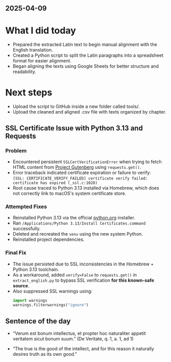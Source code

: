 ## 2025-04-09 

# What I did today

-	Prepared the extracted Latin text to begin manual alignment with the English translation.
-	Created a Python script to split the Latin paragraphs into a spreadsheet format for easier alignment.
-   Began aligning the texts using Google Sheets for better structure and readability.

# Next steps

-   Upload the script to GitHub inside a new folder called tools/.
-   Upload the cleaned and aligned .csv file with texts organized by chapter.




## SSL Certificate Issue with Python 3.13 and Requests

### Problem
- Encountered persistent `SSLCertVerificationError` when trying to fetch HTML content from [Project Gutenberg](https://www.gutenberg.org/cache/epub/1653/pg1653-images.html) using `requests.get()`.
- Error traceback indicated certificate expiration or failure to verify:  
  `[SSL: CERTIFICATE_VERIFY_FAILED] certificate verify failed: certificate has expired (_ssl.c:1028)`
- Root cause traced to Python 3.13 installed via Homebrew, which does not correctly link to macOS's system certificate store.

### Attempted Fixes
- Reinstalled Python 3.13 via the official [python.org](https://www.python.org/) installer.
- Ran `/Applications/Python 3.13/Install Certificates.command` successfully.
- Deleted and recreated the `venv` using the new system Python.
- Reinstalled project dependencies.

### Final Fix
- The issue persisted due to SSL inconsistencies in the Homebrew + Python 3.13 toolchain.
- As a workaround, added `verify=False` to `requests.get()` in `extract_english.py` to bypass SSL verification **for this known-safe source**.
- Also suppressed SSL warnings using:
  ```python
  import warnings
  warnings.filterwarnings("ignore")

## Sentence of the day

- “Verum est bonum intellectus, et propter hoc naturaliter appetit veritatem sicut bonum suum.”
(De Veritate, q. 1, a. 1, ad 1)

- “The true is the good of the intellect, and for this reason it naturally desires truth as its own good.”